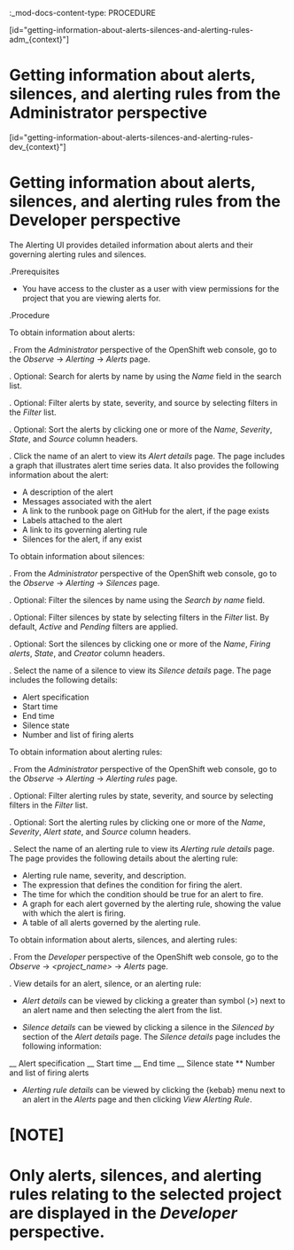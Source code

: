 :_mod-docs-content-type: PROCEDURE

[id="getting-information-about-alerts-silences-and-alerting-rules-adm_{context}"]
# Getting information about alerts, silences, and alerting rules from the Administrator perspective

[id="getting-information-about-alerts-silences-and-alerting-rules-dev_{context}"]
# Getting information about alerts, silences, and alerting rules from the Developer perspective

The Alerting UI provides detailed information about alerts and their governing alerting rules and silences.

.Prerequisites

* You have access to the cluster as a user with view permissions for the project that you are viewing alerts for.

.Procedure

To obtain information about alerts:

. From the *Administrator* perspective of the OpenShift web console, go to the *Observe* -> *Alerting* -> *Alerts* page.

. Optional: Search for alerts by name by using the *Name* field in the search list.

. Optional: Filter alerts by state, severity, and source by selecting filters in the *Filter* list.

. Optional: Sort the alerts by clicking one or more of the *Name*, *Severity*, *State*, and *Source* column headers.

. Click the name of an alert to view its *Alert details* page. The page includes a graph that illustrates alert time series data. It also provides the following information about the alert:

* A description of the alert
* Messages associated with the alert
* A link to the runbook page on GitHub for the alert, if the page exists
* Labels attached to the alert
* A link to its governing alerting rule
* Silences for the alert, if any exist

To obtain information about silences:

. From the *Administrator* perspective of the OpenShift web console, go to the *Observe* -> *Alerting* -> *Silences* page.

. Optional: Filter the silences by name using the *Search by name* field.

. Optional: Filter silences by state by selecting filters in the *Filter* list. By default, *Active* and *Pending* filters are applied.

. Optional: Sort the silences by clicking one or more of the *Name*, *Firing alerts*, *State*, and *Creator* column headers.

. Select the name of a silence to view its *Silence details* page. The page includes the following details:

* Alert specification
* Start time
* End time
* Silence state
* Number and list of firing alerts

To obtain information about alerting rules:

. From the *Administrator* perspective of the OpenShift web console, go to the *Observe* -> *Alerting* -> *Alerting rules* page.

. Optional: Filter alerting rules by state, severity, and source by selecting filters in the *Filter* list.

. Optional: Sort the alerting rules by clicking one or more of the *Name*, *Severity*, *Alert state*, and *Source* column headers.

. Select the name of an alerting rule to view its *Alerting rule details* page. The page provides the following details about the alerting rule:

* Alerting rule name, severity, and description.
* The expression that defines the condition for firing the alert.
* The time for which the condition should be true for an alert to fire.
* A graph for each alert governed by the alerting rule, showing the value with which the alert is firing.
* A table of all alerts governed by the alerting rule.

To obtain information about alerts, silences, and alerting rules:

. From the *Developer* perspective of the OpenShift web console, go to the *Observe* -> *<project_name>* -> *Alerts* page.

. View details for an alert, silence, or an alerting rule:

* *Alert details* can be viewed by clicking a greater than symbol (*>*) next to an alert name and then selecting the alert from the list.

* *Silence details* can be viewed by clicking a silence in the *Silenced by* section of the *Alert details* page. The *Silence details* page includes the following information:

__ Alert specification
__ Start time
__ End time
__ Silence state
** Number and list of firing alerts

* *Alerting rule details* can be viewed by clicking the {kebab} menu next to an alert in the *Alerts* page and then clicking *View Alerting Rule*.

# [NOTE]
# Only alerts, silences, and alerting rules relating to the selected project are displayed in the *Developer* perspective.
